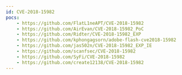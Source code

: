 ```yaml
---
id: CVE-2018-15982
pocs:
    - https://github.com/FlatL1neAPT/CVE-2018-15982
    - https://github.com/AirEvan/CVE-2018-15982_PoC
    - https://github.com/Ridter/CVE-2018-15982_EXP
    - https://github.com/kphongagsorn/adobe-flash-cve2018-15982
    - https://github.com/jas502n/CVE-2018-15982_EXP_IE
    - https://github.com/scanfsec/CVE-2018-15982
    - https://github.com/SyFi/CVE-2018-15982
    - https://github.com/create12138/CVE-2018-15982
---
```

